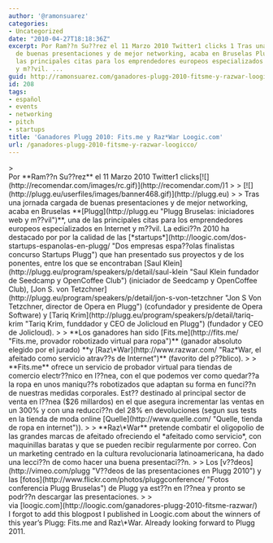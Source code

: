 ```yaml
---
author: '@ramonsuarez'
categories:
- Uncategorized
date: "2010-04-27T18:18:36Z"
excerpt: Por Ram??n Su??rez el 11 Marzo 2010 Twitter1 clicks 1 Tras una jornada cargada
  de buenas presentaciones y de mejor networking, acaba en Bruselas Plugg, una de
  las principales citas para los emprendedores europeos especializados en Internet
  y m??vil. ...
guid: http://ramonsuarez.com/ganadores-plugg-2010-fitsme-y-razwar-loogicco
id: 208
tags:
- español
- events
- networking
- pitch
- startups
title: 'Ganadores Plugg 2010: Fits.me y Raz*War Loogic.com'
url: /ganadores-plugg-2010-fitsme-y-razwar-loogicco/
---
```


<div class="posterous_bookmarklet_entry">> <div> <span>Por **Ram??n Su??rez** el 11 Marzo 2010 <span> Twitter<span>1 clicks</span></span>[![](http://recomendar.com/images/rc.gif)](http://recomendar.com/)</span><span>1</span>
> 
> [![](http://plugg.eu/userfiles/images/banner468.gif)](http://plugg.eu)
> 
> Tras una jornada cargada de buenas presentaciones y de mejor networking, acaba en Bruselas **[Plugg](http://plugg.eu "Plugg Bruselas: iniciadores web y m??vil")**, una de las principales citas para los emprendedores europeos especializados en Internet y m??vil. La edici??n 2010 ha destacado por por la calidad de las [*startups*](http://loogic.com/dos-startups-espanolas-en-plugg/ "Dos empresas espa??olas finalistas concurso Startups Plugg") que han presentado sus proyectos y de los ponentes, entre los que se encontraban [Saul Klein](http://plugg.eu/program/speakers/p/detail/saul-klein "Saul Klein fundador de Seedcamp y OpenCoffee Club") (iniciador de Seedcamp y OpenCoffee Club), [Jon S. von Tetzchner](http://plugg.eu/program/speakers/p/detail/jon-s-von-tetzchner "Jon S Von Tetzchner, director de Opera en Plugg") (cofundador y presidente de Opera Software) y [Tariq Krim](http://plugg.eu/program/speakers/p/detail/tariq-krim "Tariq Krim, funddador y CEO de Jolicloud en Plugg") (fundador y CEO de Jolicloud).
> 
> **Los ganadores han sido [Fits.me](http://fits.me/ "Fits.me, provador robotizado virtual para ropa")** (ganador absoluto elegido por el jurado) **y [Raz\*War](http://www.razwar.com/ "Raz*War, el afeitado como servicio atrav??s de Internet")** (favorito del p??blico).
> 
> **Fits.me** ofrece un servicio de probador virtual para tiendas de comercio electr??nico en l??nea, con el que podemos ver como quedar??a la ropa en unos maniqu??s robotizados que adaptan su forma en funci??n de nuestras medidas corporales. Est?? destinado al principal sector de venta en l??nea ($26 millardos) en el que asegura incrementar las ventas en un 300% y con una reducci??n del 28% en devoluciones (segun sus tests en la tienda de moda online [Quelle](http://www.quelle.com/ "Quelle, tienda de ropa en internet")).
> 
> **Raz\*War** pretende combatir el oligopolio de las grandes marcas de afeitado ofreciendo el *afeitado como servicio*, con maquinillas baratas y que se pueden recibir regularmente por correo. Con un marketing centrado en la cultura revolucionaria latinoamericana, ha dado una lecci??n de como hacer una buena presentaci??n.
> 
> Los [v??deos](http://vimeo.com/plugg "V??deos de las presentaciones en Plugg 2010") y las [fotos](http://www.flickr.com/photos/pluggconference/ "Fotos conferencia Plugg Bruselas") de Plugg ya est??n en l??nea y pronto se podr??n descargar las presentaciones.
> 
> </div>

<div class="posterous_quote_citation">via [loogic.com](http://loogic.com/ganadores-plugg-2010-fitsme-razwar/)</div>I forgot to add this blogpost I published in Loogic.com about the winners of this year’s Plugg: Fits.me and Raz\*War. Already looking forward to Plugg 2011.

</div>